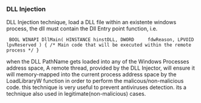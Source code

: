 ### DLL Injection ###

DLL Injection technique, load a DLL file within an existente windows process, the dll must contain the Dll Entry point function, i.e.


`
BOOL WINAPI DllMain(
   HINSTANCE hinstDLL,
   DWORD     fdwReason,
   LPVOID    lpvReserved
)
{
  /* Main code that will be executed within the remote process */
}`

when the DLL PathName gets loaded into any of the Windows Processes address space, A remote thread, provided by the DLL Injector, will ensure it will memory-mapped into the current process address space by the LoadLibraryW function in order to perform the malicous/non-malicious code. this technique is very useful to prevent antiviruses detection.
its a technique also used in legitimate(non-malicious) cases.
